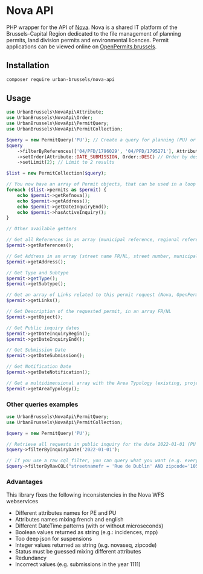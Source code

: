 # Nova API

PHP wrapper for the API of [Nova](https://bric.brussels/en/our-solutions/business-solutions/nova-1?set_language=en).
Nova is a shared IT platform of the Brussels-Capital Region dedicated to the file management of planning permits, land
division permits and environmental licences. Permit applications can be viewed online on [OpenPermits.brussels](https://openpermits.brussels/).

## Installation

```sh
composer require urban-brussels/nova-api
```

## Usage

```php 
use UrbanBrussels\NovaApi\Attribute;
use UrbanBrussels\NovaApi\Order;
use UrbanBrussels\NovaApi\PermitQuery;
use UrbanBrussels\NovaApi\PermitCollection;

$query = new PermitQuery('PU'); // Create a query for planning (PU) or environmental (PE) licences
$query
    ->filterByReferences(['04/PFD/1796029', '04/PFD/1795271'], Attribute::REFERENCE_NOVA) // Filter by Nova References
    ->setOrder(Attribute::DATE_SUBMISSION, Order::DESC) // Order by descending submission date
    ->setLimit(2); // Limit to 2 results

$list = new PermitCollection($query);

// You now have an array of Permit objects, that can be used in a loop
foreach ($list->permits as $permit) {
    echo $permit->getRefnova();
    echo $permit->getAddress();
    echo $permit->getDateInquiryEnd();
    echo $permit->hasActiveInquiry();
}

// Other available getters

// Get all References in an array (municipal reference, regional reference, uuid, etc)
$permit->getReferences();

// Get Address in an array (street name FR/NL, street number, municipality FR/NL, zipcode)
$permit->getAddress();

// Get Type and Subtype
$permit->getType();
$permit->getSubtype();

// Get an array of Links related to this permit request (Nova, OpenPermits, Nova API)
$permit->getLinks();

// Get Description of the requested permit, in an array FR/NL
$permit->getObject();

// Get Public inquiry dates
$permit->getDateInquiryBegin();
$permit->getDateInquiryEnd();

// Get Submission Date
$permit->getDateSubmission();

// Get Notification Date
$permit->getDateNotification();

// Get a multidimensional array with the Area Typology (existing, projected, authorized areas for each type)
$permit->getAreaTypology();

```

### Other queries examples

```php 
use UrbanBrussels\NovaApi\PermitQuery;
use UrbanBrussels\NovaApi\PermitCollection;

$query = new PermitQuery('PU');

// Retrieve all requests in public inquiry for the date 2022-01-01 (PU for planning requests, PE for environmental requests)
$query->filterByInquiryDate('2022-01-01');

// If you use a raw cql_filter, you can query what you want (e.g. every permit request for a given Street + Zipcode)    
$query->filterByRawCQL("streetnamefr = 'Rue de Dublin' AND zipcode='1050'" )->getResults()->all();
```
### Advantages    
This library fixes the following inconsistencies in the Nova WFS webservices
- Different attributes names for PE and PU
- Attributes names mixing french and english
- Different DateTime patterns (with or without microseconds)
- Boolean values returned as string (e.g.: incidences, mpp)
- Too deep json for suspensions
- Integer values returned as string (e.g. novaseq, zipcode)
- Status must be guessed mixing different attributes
- Redundancy
- Incorrect values (e.g. submissions in the year 1111)